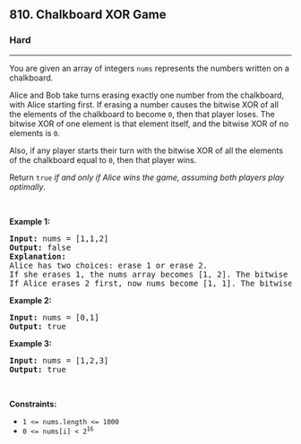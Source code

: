 <h2>810. Chalkboard XOR Game</h2><h3>Hard</h3><hr><div><p>You are given an array of integers <code>nums</code> represents the numbers written on a chalkboard.</p>

<p>Alice and Bob take turns erasing exactly one number from the chalkboard, with Alice starting first. If erasing a number causes the bitwise XOR of all the elements of the chalkboard to become <code>0</code>, then that player loses. The bitwise XOR of one element is that element itself, and the bitwise XOR of no elements is <code>0</code>.</p>

<p>Also, if any player starts their turn with the bitwise XOR of all the elements of the chalkboard equal to <code>0</code>, then that player wins.</p>

<p>Return <code>true</code> <em>if and only if Alice wins the game, assuming both players play optimally</em>.</p>

<p>&nbsp;</p>
<p><strong>Example 1:</strong></p>

<pre><strong>Input:</strong> nums = [1,1,2]
<strong>Output:</strong> false
<strong>Explanation:</strong> 
Alice has two choices: erase 1 or erase 2. 
If she erases 1, the nums array becomes [1, 2]. The bitwise XOR of all the elements of the chalkboard is 1 XOR 2 = 3. Now Bob can remove any element he wants, because Alice will be the one to erase the last element and she will lose. 
If Alice erases 2 first, now nums become [1, 1]. The bitwise XOR of all the elements of the chalkboard is 1 XOR 1 = 0. Alice will lose.
</pre>

<p><strong>Example 2:</strong></p>

<pre><strong>Input:</strong> nums = [0,1]
<strong>Output:</strong> true
</pre>

<p><strong>Example 3:</strong></p>

<pre><strong>Input:</strong> nums = [1,2,3]
<strong>Output:</strong> true
</pre>

<p>&nbsp;</p>
<p><strong>Constraints:</strong></p>

<ul>
	<li><code>1 &lt;= nums.length &lt;= 1000</code></li>
	<li><code>0 &lt;= nums[i] &lt; 2<sup>16</sup></code></li>
</ul>
</div>